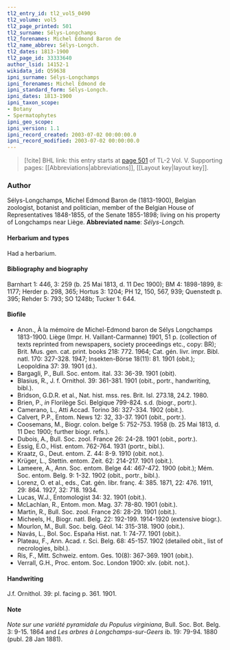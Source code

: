 ```yaml
---
tl2_entry_id: tl2_vol5_0490
tl2_volume: vol5
tl2_page_printed: 501
tl2_surname: Sélys-Longchamps
tl2_forenames: Michel Edmond Baron de
tl2_name_abbrev: Sélys-Longch.
tl2_dates: 1813-1900
tl2_page_id: 33333640
author_lsid: 14152-1
wikidata_id: Q59638
ipni_surname: Sélys-Longchamps
ipni_forenames: Michel Edmond de
ipni_standard_form: Sélys-Longch.
ipni_dates: 1813-1900
ipni_taxon_scope: 
- Botany
- Spermatophytes
ipni_geo_scope: 
ipni_version: 1.1
ipni_record_created: 2003-07-02 00:00:00.0
ipni_record_modified: 2003-07-02 00:00:00.0
---
```



> [!cite] BHL link: this entry starts at [page 501](https://www.biodiversitylibrary.org/page/33333640) of TL-2 Vol. V.
> Supporting pages: [[Abbreviations|abbreviations]], [[Layout key|layout key]].

### Author

Sélys-Longchamps, Michel Edmond Baron de (1813-1900), Belgian zoologist, botanist and politician, member of the Belgian House of Representatives 1848-1855, of the Senate 1855-1898; living on his property of Longchamps near Liège. 
**Abbreviated name**: *Sélys-Longch.*

#### Herbarium and types

Had a herbarium.

#### Bibliography and biography

Barnhart 1: 446, 3: 259 (b. 25 Mai 1813, d. 11 Dec 1900); BM 4: 1898-1899, 8: 1177; Herder p. 298, 365; Hortus 3: 1204; PH 12, 150, 567, 939; Quenstedt p. 395; Rehder 5: 793; SO 1248b; Tucker 1: 644.

#### Biofile

- Anon., À la mémoire de Michel-Edmond baron de Sélys Longchamps 1813-1900. Liège (Impr. H. Vaillant-Carmanne) 1901, 51 p. (collection of texts reprinted from newspapers, society proceedings etc., copy: BR); Brit. Mus. gen. cat. print. books 218: 772. 1964; Cat. gén. livr. impr. Bibl. natl. 170: 327-328. 1947; Insekten-Börse 18(11): 81. 1901 (obit.); Leopoldina 37: 39. 1901 (d.).
- Bargagli, P., Bull. Soc. entom. ital. 33: 36-39. 1901 (obit).
- Blasius, R., J. f. Ornithol. 39: 361-381. 1901 (obit., portr., handwriting, bibl.).
- Bridson, G.D.R. et al., Nat. hist. mss. res. Brit. Isl. 273.18, 24.2. 1980.
- Brien, P., *in* Florilège Sci. Belgique 799-824. s.d. (biogr., portr.).
- Camerano, L., Atti Accad. Torino 36: 327-334. 1902 (obit.).
- Calvert, P.P., Entom. News 12: 32, 33-37. 1901 (obit., portr.).
- Coosemans, M., Biogr. colon. belge 5: 752-753. 1958 (b. 25 Mai 1813, d. 11 Dec 1900; further biogr. refs.).
- Dubois, A., Bull. Soc. zool. France 26: 24-28. 1901 (obit., portr.).
- Essig, E.O., Hist. entom. 762-764. 1931 (portr., bibl.).
- Kraatz, G., Deut. entom. Z. 44: 8-9. 1910 (obit. not.).
- Krüger, L., Stettin. entom. Zeit. 62: 214-217. 1901 (obit.).
- Lameere, A., Ann. Soc. entom. Belge 44: 467-472. 1900 (obit.); Mém. Soc. entom. Belg. 9: 1-32. 1902 (obit., portr., bibl.).
- Lorenz, O. et al., eds., Cat. gén. libr. franç. 4: 385. 1871, 22: 476. 1911, 29: 864. 1927, 32: 718. 1934.
- Lucas, W.J., Entomologist 34: 32. 1901 (obit.).
- McLachlan, R., Entom. mon. Mag. 37: 78-80. 1901 (obit.).
- Martin, R., Bull. Soc. zool. France 26: 28-29. 1901 (obit.).
- Micheels, H., Biogr. natl. Belg. 22: 192-199. 1914-1920 (extensive biogr.).
- Mourlon, M., Bull. Soc. belg. Géol. 14: 315-318. 1900 (obit.).
- Navás, L., Bol. Soc. España Hist. nat. 1: 74-77. 1901 (obit.).
- Plateau, F., Ann. Acad. r. Sci. Belg. 68: 45-157. 1902 (detailed obit., list of necrologies, bibl.).
- Ris, F., Mitt. Schweiz. entom. Ges. 10(8): 367-369. 1901 (obit.).
- Verrall, G.H., Proc. entom. Soc. London 1900: xlv. (obit. not.).

#### Handwriting

J.f. Ornithol. 39: pl. facing p. 361. 1901.

#### Note

*Note sur une variété pyramidale du Populus virginiana*, Bull. Soc. Bot. Belg. 3: 9-15. 1864 and *Les arbres à Longchamps-sur-Geers* ib. 19: 79-94. 1880 (publ. 28 Jan 1881).

